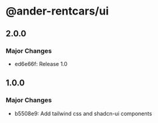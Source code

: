 # @ander-rentcars/ui

## 2.0.0

### Major Changes

- ed6e66f: Release 1.0

## 1.0.0

### Major Changes

- b5508e9: Add tailwind css and shadcn-ui components
